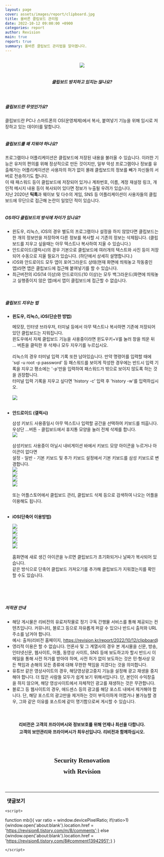 ```yaml
---
layout: page
cover: assets/images/report/clipboard.jpg
title: 올바른 클립보드 관리법
date: 2022-10-12 09:00:00 +0900
categories: report
author: Revision
main: true
report: true
summary: 올바른 클립보드 관리법을 알아봅니다.
---
```


<head>
 <style> .pic:hover {
   color: forestgreen;} </style>
<center><br>
<img src="/assets/images/report/clipboard.jpg"> 
<br><br>
<h5 style="line-height:1.5;">클립보드 방치하고 있지는 않나요?</h5> </center>

</head>

<br>
<h5 style="line-height:1.5;">클립보드란 무엇인가요? </h5>

클립보드란 PC나 스마트폰의 OS(운영체제)에서 복사, 붙여넣기 기능을 위해 임시로 저장하고 있는 데이터를 말합니다.
 <br><br>

<h5 style="line-height:1.5;">클립보드를 왜 지워야 하나요?</h5>

프로그램이나 어플리케이션은 클립보드에 저장된 내용을 불러올 수 있습니다. 이러한 기능은 유저의 편의를 위해 정상적으로 만든 것이지만, 일부 악성 프로그램이나 정보를 유출해가는 어플리케이션은 사용자의 허가 없이 몰래 클립보드의 정보를 빼가 자신들의 서버로 전송하기도 합니다.<br>
이 때 패스워드 등이 클립보드에 저장되어 있거나 계좌번호, 이름, 계정 재설정 링크, 개인적 메시지 내용 등이 복사되어 있다면 정보가 누출될 우려가 있습니다.<br>
지난 2020년 **틱톡**과 웨이보 및 다수의 게임, SNS 등 어플리케이션이 사용자들의 클립보드에 무단으로 접근해 논란이 일었던 적이 있습니다. 
<br><br>

<h5 style="line-height:1.5;">OS마다 클립보드의 방식에 차이가 있나요?</h5>

 - 윈도우, 리눅스, iOS의 경우 별도의 프로그램이나 설정을 하지 않았다면 클립보드는 한 개의 정보만을 저장하며 다른 정보를 복사할 시 기존의 정보는 삭제됩니다. (클립보드를 지우고 싶을때는 아무 텍스트나 복사하여 지울 수 있습니다.) 
 - 안드로이드(갤럭시)의 경우 기본으로 클립보드에 여러개의 텍스트와 사진 등이 저장되어 수동으로 지울 필요가 있습니다. (하단에서 상세히 설명합니다.)
 - iOS와 안드로이드 모두 앱이 포어그라운드 상태(현재 화면에 띄워놓고 작동중인 앱)라면 앱은 클립보드에 접근해 붙여넣기를 할 수 있습니다.  
 - 최근버전의 iOS(14 이상)와 안드로이드(10 이상)는 모두 백그라운드(화면에 띄워놓고 실행중이지 않은 앱)에서 앱이 클립보드에 접근할 수 없습니다. <br><br><br>

<h5 style="line-height:1.5;">클립보드 지우는 법</h5>


- **윈도우, 리눅스, iOS(단순한 방법)**

  메모장, 인터넷 브라우저, 터미널 등에서 아무 텍스트나 복사하면 기존에 저장되어 있던 클립보드는 지워집니다.<br>
  윈도우에서 자체 클립보드 기능을 사용중이라면 윈도우키+V를 눌러 창을 띄운 뒤 … 버튼을 클릭한 후 삭제나 모두 지우기를 누르십시오.  <br><br>
  리눅스의 경우 터미널 입력 기록 또한 남아있습니다. 만약 명령어를 입력할 때에 'sql -u root -p password' 등 패스워드를 보이게 작성한 경우에는 반드시 입력 기록을 지우고 평소에는 '-p'만을 입력하여 패스워드가 밖으로 보이지 않도록 하는 것을 권장합니다. <br>
터미널 입력 기록을 지우고 싶다면 'history -c' 입력 후 'history -w'를 입력하십시오. <br><br>
  <img src="/assets/images/report/clipboard/cl.png">
<br><br>
- **안드로이드 (갤럭시)**

  삼성 키보드 사용중일시 아무 텍스트나 입력할 공간을 선택하여 키보드를 띄웁니다.<br>
  우상단 …버튼 - 클립보드에서 휴지통 모양을 눌러 전체 삭제를 합니다.<br>
  <img src="/assets/images/report/clipboard/s5.jpg"> <br><br>
  삼성키보드 사용중이 아닐시 내비게이션 바에서 키보드 모양 아이콘을 누르거나 아이콘이 없다면<br> 설정 - 일반 - 기본   키보드 및 추가 키보드 설정에서 기본 키보드를 삼성 키보드로 변경합니다.<br>
  <img src="/assets/images/report/clipboard/s1.jpg"> <br>
  <img src="/assets/images/report/clipboard/s3.jpg"> <br>
  <img src="/assets/images/report/clipboard/s4.jpg"> <br>
  <img src="/assets/images/report/clipboard/s2.jpg"> <br><br>
  또는 어플스토어에서 클립보드 관리, 클립보드 삭제 등으로 검색하여 나오는 어플을 이용해도 됩니다. <br><br>

- **iOS(단축어 이용방법)**

  <img src="/assets/images/report/clipboard/i1.jpg"> <br>
  <img src="/assets/images/report/clipboard/i2.jpg"> <br>
  <img src="/assets/images/report/clipboard/i3.jpg"> <br>
  <img src="/assets/images/report/clipboard/i4.jpg"> <br>
  <img src="/assets/images/report/clipboard/i5.jpg"> <br><br>
  홈화면에 새로 생긴 아이콘을 누르면 클립보드가 초기화되거나 날짜가 복사되어 있습니다.<br>
  같은 방식으로 단축어 클립보드 가져오기를 추가해 클립보드가 지워졌는지를 확인할 수도 있습니다.

<br><br><br>
<h5 style="line-height:1.7;"> 저작권 안내</h5>

   - 해당 게시물은 리비전의 유료저작물로 정기 구독 간행물 서비스를 통해 제공되는 컨텐츠입니다. 커뮤니티, 블로그 등으로 자유롭게 퍼갈 수 있으나 반드시 출처와 URL 주소를 남겨야 합니다. <br> <span style="word-break:break-all">
예시: 출처(리비전 홈페이지, https://revision.kr/report/2022/10/12/clipboard) </span>
   - 영리적 이용은 할 수 없습니다. 언론사 및 그 계열사의 경우 본 게시물을 신문, 방송, 인터넷신문, 웹사이트, 어플, 동영상 사이트, SNS 등에 보도하고자 할시 반드시 이메일을 통해 사전 허가를 받아야 하며, 사전 허가 없이 보도하는 것은 민·형사상 모든 책임과 손해의 모든 종류에 대해 무한한 책임을 지겠다는 것을 의미합니다.
   - 유튜브 같은 영상사이트의 경우, 해당영상광고중지 기능을 설정해 광고 재생을 중지해야 합니다. 더 많은 사람들 모두가 쉽게 보기 위해서입니다. 단, 본인이 수익창출을 하지 않으며, 해당 영상사이트에서 자체적인 광고를 재생하는 것은 무관합니다. 
   - 블로그 등 웹사이트의 경우, 애드센스 등의 광고를 해당 포스트 내에서 제거해야 합니다. 단, 해당 포스트의 광고만을 제거하는 것이 부득이하게 어렵거나 불가능할 경우, 그와 같은 이유를 포스트에 같이 명기함으로써 게시할 수 있습니다.
<br><br><br>


<h4 style="line-height:1.7; text-align:center;">리비전은 고객의 프라이버시와 정보보호를 위해 언제나 최선을 다합니다.<br>
 고객의 보안관리와 프라이버시가 최우선입니다. 리비전과 함께하십시오. </h4><br>

<h2 style="line-height:1.7; font-family:goodtime;text-align:center;"> Security Renovation <br> with Revision</h2>




<html>
<body>
<br>
<hr/>
 <input type="button" style="background-color:transparent; border:none; cursor:pointer;
 font-size:16px; font-weight:bold; font-family:NanumSquareRoundB; " class="pic"
  value="댓글보기" onclick="mb();" >
<br>
    <script src="https://utteranc.es/client.js"
            repo="Revisionsix/reply"
            issue-term="pathname"
            theme="github-dark"
            crossorigin="anonymous"
            async>
    </script>

    <script>
 function mb(){ 
var ratio = window.devicePixelRatio;
if(ratio>1){window.open('about:blank').location.href =
'https://revision6.tistory.com/m/8/comments';}
else {window.open('about:blank').location.href =
'https://revision6.tistory.com/8#comment13942951';} }

    </script>




</body>
</html>

